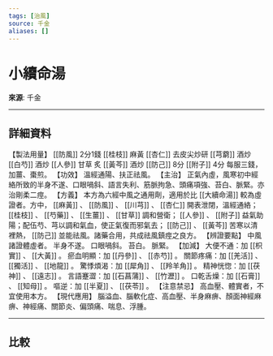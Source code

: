 ```yaml
---
tags: [治風]
source: 千金
aliases: []
---
```


# 小續命湯

**來源**: 千金  

---

## 詳細資料
【製法用量】 [[防風]] 2分1錢 [[桂枝]] 麻黃 [[杏仁]] 去皮尖炒研 [[芎藭]] 酒炒 [[白芍]] 酒炒 [[人參]] 甘草
炙 [[黃芩]] 酒炒 [[防己]] 8分 [[附子]] 4分
每服三錢，加薑、棗煎。
【功效】
溫經通陽、扶正祛風。
【主治】
正氣內虛，風寒初中經絡所致的半身不遂、口眼喎斜、語言失利、筋脈拘急、頭痛項強、苔白、脈緊。亦治剛柔二痙。
【方義】
本方為六經中風之通用劑，適用於比 [[大續命湯]] 較為虛證者。方中， [[麻黃]] 、 [[防風]] 、 [[川芎]] 、 [[杏仁]] 開表泄閉，溫經通絡； [[桂枝]] 、 [[芍藥]] 、 [[生薑]] 、 [[甘草]] 調和營衛； [[人參]] 、 [[附子]] 益氣助陽；配伍芍、芎以調和氣血，使正氣復而邪氣去； [[防己]] 、 [[黃芩]] 苦寒以清裡熱， [[防己]] 並能祛風。諸藥合用，共成祛風鎮痙之良方。
【辨證要點】
中風諸證體虛者。
半身不遂。
口眼喎斜。
苔白。
脈緊。
【加減】
大便不通：加 [[枳實]] 、 [[大黃]] 。
瘀血明顯：加 [[丹參]] 、 [[赤芍]] 。
關節疼痛：加 [[羌活]] 、 [[獨活]] 、 [[地龍]] 。
驚悸煩渴：加 [[犀角]] 、 [[羚羊角]] 。
精神恍惚：加 [[茯神]] 、 [[遠志]] 。
言語蹇澀：加 [[石菖蒲]] 、 [[竹瀝]] 。
口乾舌燥：加 [[石膏]] 、 [[知母]] 。
嘔逆：加 [[半夏]] 、 [[茯苓]] 。
【注意禁忌】
高血壓、體實者，不宜使用本方。
【現代應用】
腦溢血、腦軟化症、高血壓、半身麻痹、顏面神經麻痹、神經痛、關節炎、偏頭痛、喘息、浮腫。

---

## 比較
